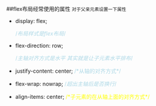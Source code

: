 ##flex布局经常使用的属性
``对于父亲元素设置一下属性``
<ul>
<li>
display: flex;

<span style='color:lightblue'>/*布局样式是flex布局*/</span>
</li>
<li>

flex-direction: row;

<span style='color:lightblue'>/*主轴对齐方式是水平  其实就是让子元素水平排布*/</span>
</li>
<li>
justify-content: center;
<span style='color:lightblue'>/*从轴的对齐方式*/</span>

</li>
<li>

flex-wrap: nowrap;
<span style='color:lightblue'>/*超出主轴后是否换行*/</span>

</li>
<li>
align-items: center;
<span style='color:yellow'>/*子元素的在从轴上面的对齐方式*/</span>

</li>
</ul>



